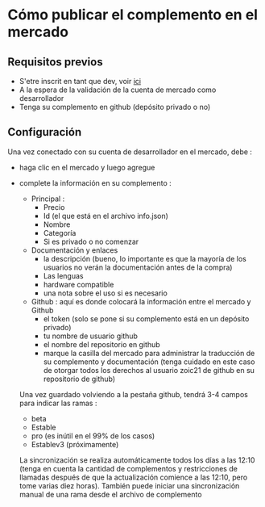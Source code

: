 # Cómo publicar el complemento en el mercado

## Requisitos previos

- S'etre inscrit en tant que dev, voir [ici](https://www.jeedom.com/site/fr/dev.html)
- A la espera de la validación de la cuenta de mercado como desarrollador
- Tenga su complemento en github (depósito privado o no)

## Configuración

Una vez conectado con su cuenta de desarrollador en el mercado, debe : 

- haga clic en el mercado y luego agregue
- complete la información en su complemento : 
  - Principal : 
    - Precio
    - Id (el que está en el archivo info.json)
    - Nombre
    - Categoría
    - Si es privado o no comenzar
  - Documentación y enlaces
    - la descripción (bueno, lo importante es que la mayoría de los usuarios no verán la documentación antes de la compra)
    - Las lenguas
    - hardware compatible
    - una nota sobre el uso si es necesario
  - Github : aquí es donde colocará la información entre el mercado y Github
    - el token (solo se pone si su complemento está en un depósito privado)
    - tu nombre de usuario github
    - el nombre del repositorio en github
    - marque la casilla del mercado para administrar la traducción de su complemento y documentación (tenga cuidado en este caso de otorgar todos los derechos al usuario zoic21 de github en su repositorio de github)
    
   Una vez guardado volviendo a la pestaña github, tendrá 3-4 campos para indicar las ramas : 
   
   - beta
   - Estable
   - pro (es inútil en el 99% de los casos)
   - Establev3 (próximamente)
   
   La sincronización se realiza automáticamente todos los días a las 12:10 (tenga en cuenta la cantidad de complementos y restricciones de llamadas después de que la actualización comience a las 12:10, pero tome varias diez horas). También puede iniciar una sincronización manual de una rama desde el archivo de complemento
